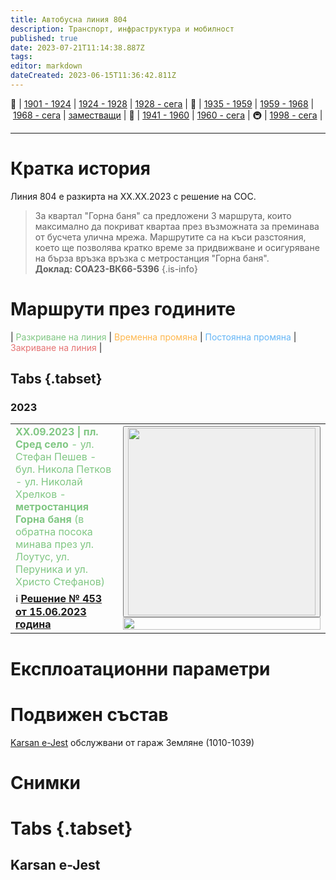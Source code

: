 ```yaml
---
title: Автобусна линия 804
description: Транспорт, инфраструктура и мобилност
published: true
date: 2023-07-21T11:14:38.887Z
tags: 
editor: markdown
dateCreated: 2023-06-15T11:36:42.811Z
---
```


🚋 | [1901 - 1924](/bg/public-transport/tram-routes-1901-1924) | [1924 - 1928](/bg/public-transport/tram-routes-1924-1928) | [1928 - сега](/bg/public-transport/tram-routes-1928-sega) | 🚌 | [1935 - 1959](/bg/public-transport/bus-routes-1935-1959) | [1959 - 1968](/bg/public-transport/bus-routes-1959-1968) | [1968 - сега](/bg/public-transport/bus-routes-1968-sega) | [заместващи](/bg/public-transport/bus-routes-replacement-services) | 🚎 | [1941 - 1960](/bg/public-transport/trolleybus-routes-1941-1960) | [1960 - сега](/bg/public-transport/trolleybus-routes-1960-sega) | 🚇 | [1998 - сега](/bg/public-transport/metro-routes) |

---

# Кратка история

Линия 804 е разкирта на ХХ.ХХ.2023 с решение на СОС.
> За квартал "Горна баня" са предложени 3 маршрута, които максимално да покриват квартаа през възможната за преминава от бусчета улична мрежа. Маршрутите са на къси разстояния, което ще позволява кратко време за придвижване и осигуряване на бърза връзка връзка с метростанция "Горна баня".<br>**Доклад: СОА23-ВК66-5396**
{.is-info}



# Маршрути през годините
| <span style="color:#81C784">Разкриване на линия</span> | <span style="color:#FFB74D">Временна промяна</span> | <span style="color:#64B5F6">Постоянна промяна</span> | <span style="color:#E57373">Закриване на линия</span> |


## Tabs {.tabset}


### 2023

<table style="width:100%"><tr><td><span style="color:#81C784"><b> ХХ.09.2023 | пл. Сред село </b> - ул. Стефан Пешев - бул. Никола Петков - ул. Николай Хрелков - <b>метростанция Горна баня</b> (в обратна посока минава през ул. Лоутус, ул. Перуника и ул. Христо Стефанов)</span><br></td><td rowspan="2"><div class="dropdown"><button class="imgbtn"><img src="https://drive.google.com/uc?id=1F-5d4PKskYW7LS6b0tt4TyrgZlBf9YXq" width="300px"></button><div class="dropdown-content">
 <img src="https://drive.google.com/uc?id=1F-5d4PKskYW7LS6b0tt4TyrgZlBf9YXq" width="100%"></div></div></td></tr><tr><td>ℹ️ <b><a href="http://trinmo.org/bg/politics/sofia-council-decisions#%D1%80%D0%B5%D1%88%D0%B5%D0%BD%D0%B8%D0%B5-no-453-%D0%BE%D1%82-15062023-%D0%B3%D0%BE%D0%B4%D0%B8%D0%BD%D0%B0">Решение № 453 от 15.06.2023 година</a></b></td></tr></table>

# Експлоатационни параметри



# **Подвижен състав**

[Karsan e-Jest](/bg/public-transport/fleet-list/2022-Karsan-e-Jest) обслужвани от гараж Земляне (1010-1039)

# Снимки
  
# Tabs {.tabset}


## Karsan e-Jest
